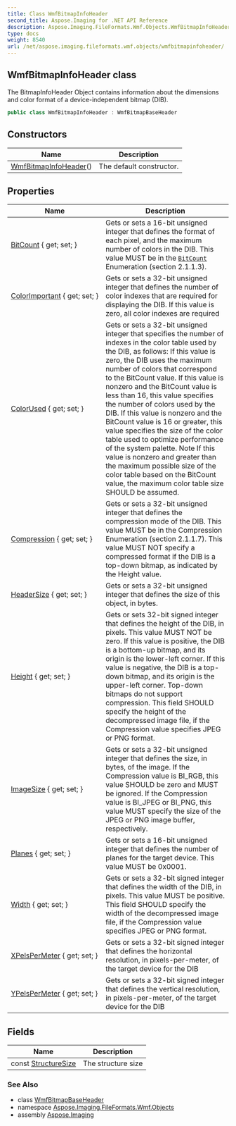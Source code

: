 ```yaml
---
title: Class WmfBitmapInfoHeader
second_title: Aspose.Imaging for .NET API Reference
description: Aspose.Imaging.FileFormats.Wmf.Objects.WmfBitmapInfoHeader class. The BitmapInfoHeader Object contains information about the dimensions and color format of a deviceindependent bitmap DIB
type: docs
weight: 8540
url: /net/aspose.imaging.fileformats.wmf.objects/wmfbitmapinfoheader/
---
```

## WmfBitmapInfoHeader class

The BitmapInfoHeader Object contains information about the dimensions and color format of a device-independent bitmap (DIB).

```csharp
public class WmfBitmapInfoHeader : WmfBitmapBaseHeader
```

## Constructors

| Name | Description |
| --- | --- |
| [WmfBitmapInfoHeader](wmfbitmapinfoheader/)() | The default constructor. |

## Properties

| Name | Description |
| --- | --- |
| [BitCount](../../aspose.imaging.fileformats.wmf.objects/wmfbitmapbaseheader/bitcount/) { get; set; } | Gets or sets a 16-bit unsigned integer that defines the format of each pixel, and the maximum number of colors in the DIB. This value MUST be in the [`BitCount`](../wmfbitmapbaseheader/bitcount/) Enumeration (section 2.1.1.3). |
| [ColorImportant](../../aspose.imaging.fileformats.wmf.objects/wmfbitmapinfoheader/colorimportant/) { get; set; } | Gets or sets a 32-bit unsigned integer that defines the number of color indexes that are required for displaying the DIB. If this value is zero, all color indexes are required |
| [ColorUsed](../../aspose.imaging.fileformats.wmf.objects/wmfbitmapinfoheader/colorused/) { get; set; } | Gets or sets a 32-bit unsigned integer that specifies the number of indexes in the color table used by the DIB, as follows: If this value is zero, the DIB uses the maximum number of colors that correspond to the BitCount value. If this value is nonzero and the BitCount value is less than 16, this value specifies the number of colors used by the DIB. If this value is nonzero and the BitCount value is 16 or greater, this value specifies the size of the color table used to optimize performance of the system palette. Note If this value is nonzero and greater than the maximum possible size of the color table based on the BitCount value, the maximum color table size SHOULD be assumed. |
| [Compression](../../aspose.imaging.fileformats.wmf.objects/wmfbitmapinfoheader/compression/) { get; set; } | Gets or sets a 32-bit unsigned integer that defines the compression mode of the DIB. This value MUST be in the Compression Enumeration (section 2.1.1.7). This value MUST NOT specify a compressed format if the DIB is a top-down bitmap, as indicated by the Height value. |
| [HeaderSize](../../aspose.imaging.fileformats.wmf.objects/wmfbitmapbaseheader/headersize/) { get; set; } | Gets or sets a 32-bit unsigned integer that defines the size of this object, in bytes. |
| [Height](../../aspose.imaging.fileformats.wmf.objects/wmfbitmapinfoheader/height/) { get; set; } | Gets or sets 32-bit signed integer that defines the height of the DIB, in pixels. This value MUST NOT be zero. If this value is positive, the DIB is a bottom-up bitmap, and its origin is the lower-left corner. If this value is negative, the DIB is a top-down bitmap, and its origin is the upper-left corner. Top-down bitmaps do not support compression. This field SHOULD specify the height of the decompressed image file, if the Compression value specifies JPEG or PNG format. |
| [ImageSize](../../aspose.imaging.fileformats.wmf.objects/wmfbitmapinfoheader/imagesize/) { get; set; } | Gets or sets a 32-bit unsigned integer that defines the size, in bytes, of the image. If the Compression value is BI_RGB, this value SHOULD be zero and MUST be ignored. If the Compression value is BI_JPEG or BI_PNG, this value MUST specify the size of the JPEG or PNG image buffer, respectively. |
| [Planes](../../aspose.imaging.fileformats.wmf.objects/wmfbitmapbaseheader/planes/) { get; set; } | Gets or sets a 16-bit unsigned integer that defines the number of planes for the target device. This value MUST be 0x0001. |
| [Width](../../aspose.imaging.fileformats.wmf.objects/wmfbitmapinfoheader/width/) { get; set; } | Gets or sets a 32-bit signed integer that defines the width of the DIB, in pixels. This value MUST be positive. This field SHOULD specify the width of the decompressed image file, if the Compression value specifies JPEG or PNG format. |
| [XPelsPerMeter](../../aspose.imaging.fileformats.wmf.objects/wmfbitmapinfoheader/xpelspermeter/) { get; set; } | Gets or sets a 32-bit signed integer that defines the horizontal resolution, in pixels-per-meter, of the target device for the DIB |
| [YPelsPerMeter](../../aspose.imaging.fileformats.wmf.objects/wmfbitmapinfoheader/ypelspermeter/) { get; set; } | Gets or sets a 32-bit signed integer that defines the vertical resolution, in pixels-per-meter, of the target device for the DIB |

## Fields

| Name | Description |
| --- | --- |
| const [StructureSize](../../aspose.imaging.fileformats.wmf.objects/wmfbitmapinfoheader/structuresize/) | The structure size |

### See Also

* class [WmfBitmapBaseHeader](../wmfbitmapbaseheader/)
* namespace [Aspose.Imaging.FileFormats.Wmf.Objects](../../aspose.imaging.fileformats.wmf.objects/)
* assembly [Aspose.Imaging](../../)


